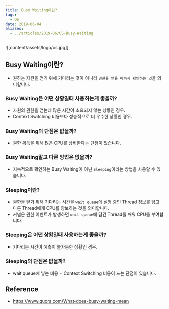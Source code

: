 ```yaml
---
title: Busy Waiting이란?
tags:
  - OS
date: 2019-06-04
aliases: 
  - ../articles/2019-06/OS-Busy-Waiting
---
```


![[content/assets/logo/os.jpg]]


## Busy Waiting이란?
- 원하는 자원을 얻기 위해 기다리는 것이 아니라 `권한을 얻을 때까지 확인하는 것`을 의미합니다.

### Busy Waiting은 어떤 상황일때 사용하는게 좋을까?
- 자원의 권한을 얻는데 많은 시간이 소요되지 않는 상황인 경우.
- Context Switching 비용보다 성능적으로 더 우수한 상황인 경우.

### Busy Waiting의 단점은 없을까?
- 권한 획득을 위해 많은 CPU를 낭비한다는 단점이 있습니다.

### Busy Waiting말고 다른 방법은 없을까?
- 지속적으로 확인하는 Busy Waiting이 아닌 `Sleeping`이라는 방법을 사용할 수 있습니다.

### Sleeping이란?
- 권한을 얻기 위해 기다리는 시간을 `wait queue`에 실행 중인 Thread 정보를 담고 다른 Thread에게 CPU를 양보하는 것을 의미합니다.
- 커널은 권한 이벤트가 발생하면 `wait queue`에 담긴 Thread를 깨워 CPU를 부여합니다.

### Sleeping은 어떤 상황일때 사용하는게 좋을까?
- 기다리는 시간이 예측이 불가능한 상황인 경우.

### Sleeping의 단점은 없을까?
- wait queue에 넣는 비용 + Context Switching 비용이 드는 단점이 있습니다.

## Reference
- <https://www.quora.com/What-does-busy-waiting-mean>
